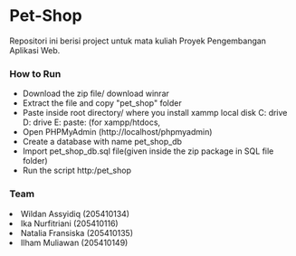 # Pet-Shop
Repositori ini berisi project untuk mata kuliah Proyek Pengembangan Aplikasi Web.

### How to Run
- Download the zip file/ download winrar<br>
- Extract the file and copy "pet_shop" folder<br>
- Paste inside root directory/ where you install xammp local disk C: drive D: drive E: paste: (for xampp/htdocs, <br>
- Open PHPMyAdmin (http://localhost/phpmyadmin) <br>
- Create a database with name pet_shop_db <br>
- Import pet_shop_db.sql file(given inside the zip package in SQL file folder) <br>
- Run the script http:/pet_shop

### Team
<li>Wildan Assyidiq (205410134)</li>
<li>Ika Nurfitriani (205410116)</li>
<li>Natalia Fransiska (205410135)</li>
<li>Ilham Muliawan (205410149)</li>